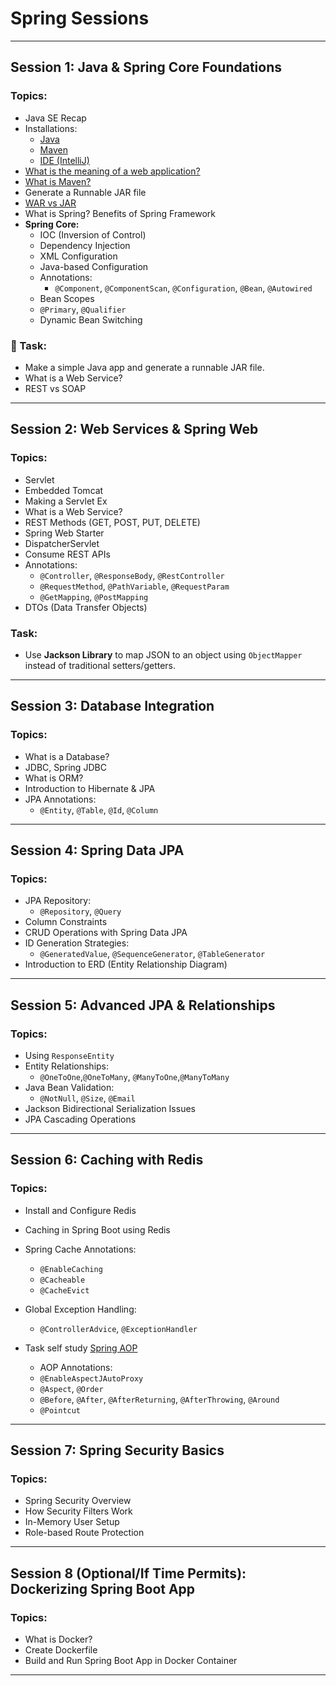 # Spring Sessions

---

##  Session 1: Java & Spring Core Foundations

### Topics:
- Java SE Recap
- Installations:
  - [Java](https://www.codejava.net/java-se/download-and-install-java-11-openjdk-and-oracle-jdk)  
  - [Maven](https://phoenixnap.com/kb/install-maven-windows)
  - [IDE (IntelliJ)](https://www.jetbrains.com/idea/download/?section=linux)
- [What is the meaning of a web application?](https://aws.amazon.com/what-is/web-application/)
- [What is Maven?](https://www.marcobehler.com/guides/mvn-clean-install-a-short-guide-to-maven)
- Generate a Runnable JAR file
- [WAR vs JAR](https://www.baeldung.com/java-jar-war-packaging)
- What is Spring? Benefits of Spring Framework
- **Spring Core:**
  - IOC (Inversion of Control)
  - Dependency Injection
  - XML Configuration
  - Java-based Configuration
  - Annotations:
    - `@Component`, `@ComponentScan`, `@Configuration`, `@Bean`, `@Autowired`
  - Bean Scopes
  - `@Primary`, `@Qualifier`
  - Dynamic Bean Switching

### 📝 Task:
- Make a simple Java app and generate a runnable JAR file.
- What is a Web Service?
- REST vs SOAP

---

##  Session 2: Web Services & Spring Web

### Topics:
- Servlet
- Embedded Tomcat
- Making a Servlet Ex
- What is a Web Service?
- REST Methods (GET, POST, PUT, DELETE)
- Spring Web Starter
- DispatcherServlet
- Consume REST APIs
- Annotations:
  - `@Controller`, `@ResponseBody`, `@RestController`
  - `@RequestMethod`, `@PathVariable`, `@RequestParam`
  - `@GetMapping`, `@PostMapping`
- DTOs (Data Transfer Objects)

###  Task:
- Use **Jackson Library** to map JSON to an object using `ObjectMapper` instead of traditional setters/getters.

---

##  Session 3: Database Integration

### Topics:
- What is a Database?
- JDBC, Spring JDBC
- What is ORM?
- Introduction to Hibernate & JPA
- JPA Annotations:
  - `@Entity`, `@Table`, `@Id`, `@Column`

---

##  Session 4: Spring Data JPA

### Topics:
- JPA Repository:
  - `@Repository`, `@Query`
- Column Constraints
- CRUD Operations with Spring Data JPA
- ID Generation Strategies:
  - `@GeneratedValue`, `@SequenceGenerator`, `@TableGenerator`
- Introduction to ERD (Entity Relationship Diagram)

---

##  Session 5: Advanced JPA & Relationships

### Topics:
- Using `ResponseEntity`
- Entity Relationships:
  - `@OneToOne`,`@OneToMany`, `@ManyToOne`,`@ManyToMany`
- Java Bean Validation:
  - `@NotNull`, `@Size`, `@Email`
- Jackson Bidirectional Serialization Issues
- JPA Cascading Operations

---

##  Session 6: Caching with Redis

### Topics:
- Install and Configure Redis
- Caching in Spring Boot using Redis
- Spring Cache Annotations:
  - `@EnableCaching`
  - `@Cacheable`
  - `@CacheEvict`
 
- Global Exception Handling:
  - `@ControllerAdvice`, `@ExceptionHandler`
 
- Task self study
  [Spring AOP](https://medium.com/@alxkm/spring-aop-explained-how-to-implement-aspect-oriented-programming-in-your-spring-application-17cee1da12e8)
  - AOP Annotations:
  - `@EnableAspectJAutoProxy`
  - `@Aspect`, `@Order`
  - `@Before`, `@After`, `@AfterReturning`, `@AfterThrowing`, `@Around`
  - `@Pointcut`

---

##  Session 7: Spring Security Basics

### Topics:
- Spring Security Overview
- How Security Filters Work
- In-Memory User Setup
- Role-based Route Protection

---

##  Session 8 (Optional/If Time Permits): Dockerizing Spring Boot App

### Topics:
- What is Docker?
- Create Dockerfile
- Build and Run Spring Boot App in Docker Container

---


